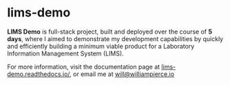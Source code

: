 # lims-demo

**LIMS Demo** is full-stack project, built and deployed over the course of **5 days**, where 
I aimed to demonstrate my development capabilities by quickly and efficiently building a 
minimum viable product for a Laboratory Information Management System (LIMS).

For more information, visit the documentation page at 
[lims-demo.readthedocs.io/](https://lims-demo.readthedocs.io/), or email me at 
[will@williampierce.io](mailto:will@williampierce.io)
